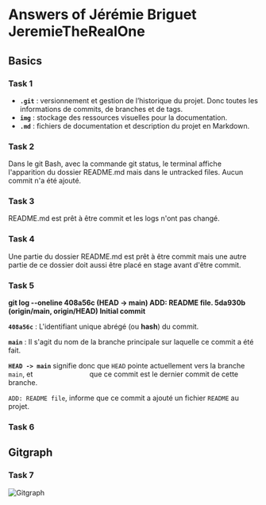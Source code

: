 # Answers of Jérémie Briguet JeremieTheRealOne

## Basics

### Task 1

- **`.git`** : versionnement et gestion de l’historique du projet. Donc toutes les informations de commits, de branches et de tags.
- **`img`** : stockage des ressources visuelles pour la documentation.
- **`.md`** : fichiers de documentation et description du projet en Markdown.

### Task 2

Dans le git Bash, avec la commande git status, le terminal affiche l'apparition du dossier README.md mais dans le untracked files. Aucun commit n'a été ajouté.

### Task 3

README.md est prêt à être commit et les logs n'ont pas changé.

### Task 4

Une partie du dossier README.md est prêt à être commit mais une autre partie de ce dossier doit aussi être placé en stage avant d'être commit.

### Task 5

**git log --oneline
408a56c (HEAD -> main) ADD: README file.
5da930b (origin/main, origin/HEAD) Initial commit**



**`408a56c`** : L'identifiant unique abrégé (ou **hash**) du commit.

**`main`** : Il s'agit du nom de la branche principale sur laquelle ce commit a été fait.

**`HEAD -> main`** signifie donc que `HEAD` pointe actuellement vers la branche `main`, et                             que ce commit est le dernier commit de cette branche.

`ADD: README file`, informe que ce commit a ajouté un fichier `README` au projet.

### Task 6



## Gitgraph

### Task 7

![Gitgraph](img/gitgraph.svg)